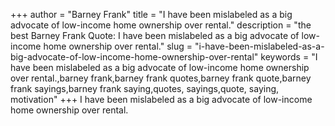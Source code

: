 +++
author = "Barney Frank"
title = "I have been mislabeled as a big advocate of low-income home ownership over rental."
description = "the best Barney Frank Quote: I have been mislabeled as a big advocate of low-income home ownership over rental."
slug = "i-have-been-mislabeled-as-a-big-advocate-of-low-income-home-ownership-over-rental"
keywords = "I have been mislabeled as a big advocate of low-income home ownership over rental.,barney frank,barney frank quotes,barney frank quote,barney frank sayings,barney frank saying,quotes, sayings,quote, saying, motivation"
+++
I have been mislabeled as a big advocate of low-income home ownership over rental.

